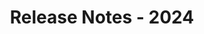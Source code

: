 ---
id: "release-notes-2024"
linktitle: "2024"
title: "Release Notes - 2024"
productName: "Aspose.BarCode for JavaScript via C++"
weight: 99
description: "This section provides the release notes for Aspose.BarCode for JavaScript via C++ for the year 2024 Release Notes. It includes a list of resolved issues in the current version, along with details of any public API updates and behavioral changes."
type: "repository"
layout: "releases"
hideChildren: false
toc: false
family_listing_page_title: "Release Notes - 2024"
---